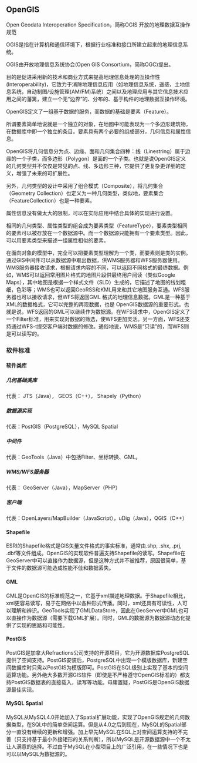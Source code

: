 ## OpenGIS
Open Geodata Interoperation Specification，简称OGIS
开放的地理数据互操作规范

OGIS是指在计算机和通信环境下，根据行业标准和接口所建立起来的地理信息系统。

OGIS由开放地理信息系统协会(Open GIS Consortium，简称OGC)提出。

目的是促进采用新的技术和商业方式来提高地理信息处理的互操作性(Interoperability)，它致力于消除地理信息应用（如地理信息系统，遥感，土地信息系统，自动制图/设施管理(AM/FM)系统）之间以及地理应用与其它信息技术应用之间的藩篱，建立一个无“边界”的、分布的、基于构件的地理数据互操作环境。




OpenGIS定义了一组基于数据的服务，而数据的基础是要素（Feature）。

所谓要素简单地说就是一个独立的对象，在地图中可能表现为一个多边形建筑物，在数据库中即一个独立的条目。要素具有两个必要的组成部分，几何信息和属性信息。

OpenGIS将几何信息分为点、边缘、面和几何集合四种：线（Linestring）属于边缘的一个子类，而多边形（Polygon）是面的一个子类。也就是说OpenGIS定义的几何类型并不仅仅是常见的点、线、多边形三种，它提供了更复杂更详细的定义，增强了未来的可扩展性。

另外，几何类型的设计中采用了组合模式（Composite），将几何集合（Geometry Collection）也定义为一种几何类型，类似地，要素集合（FeatureCollection）也是一种要素。

属性信息没有做太大的限制，可以在实际应用中结合具体的实现进行设置。 

相同的几何类型、属性类型的组合成为要素类型（FeatureType），要素类型相同的要素可以被存放在一个数据源中。而一个数据源只能拥有一个要素类型。因此，可以用要素类型来描述一组属性相似的要素。

在面向对象的模型中，完全可以把要素类型理解为一个类，而要素则是类的实例。 通过GIS中间件可以从数据源中取出数据，供WMS服务器和WFS服务器使用。WMS服务器接收请求，根据请求内容的不同，可以返回不同格式的最终数据。例如，WMS可以返回常用图片格式的地图片段供最终用户阅读（类似Google Maps），其中地图是根据一个样式文件（SLD）生成的，它描述了地图的线划粗细，色彩等；WMS也可以返回GeoRSS和KML用来和其它地图服务互通。WFS服务器也可以接收请求，但WFS将返回GML 格式的地理信息数据。GML是一种基于XML的数据格式，它可以完整的再现数据，也是 OpenGIS数据源的重要形式。也就是说，WFS返回的GML可以继续作为数据源。在WFS请求中，OpenGIS定义了一个Filter标准，用来实现对数据的筛选，使WFS更加灵活。另一方面，WFS还支持通过WFS-t提交客户端对数据的修改。通俗地说，WMS是“只读”的，而WFS则是可以读写的。 


### 软件标准

#### 软件类库

##### 几何基础类库

代表： JTS（Java）， GEOS（C++）， Shapely（Python）

##### 数据源实现

代表：PostGIS（PostgreSQL），MySQL Spatial

##### 中间件

代表：GeoTools（Java）中包括Filter、坐标转换、GML。

##### WMS/WFS服务器

代表： GeoServer（Java），MapServer（PHP）

##### 客户端

代表：OpenLayers/MapBuilder（JavaScript），uDig（Java），QGIS（C++）

#### Shapefile

ESRI的Shapefile格式是GIS矢量文件格式的事实标准，通常由.shp, .shx, .prj, .dbf等文件组成。OpenGIS的实现软件普遍支持Shapefile的读写。Shapefile在GeoServer中可以直接作为数据源，但是这种方式并不被推荐，原因很简单，基于文件的数据源可能造成性能不佳和数据丢失。

#### GML

GML是OpenGIS的标准规范之一，它基于xml描述地理数据。于Shapefile相比，xml更容易读写，易于在网络中以各种形式传播。同时，xml还具有可读性，人可以理解和辨识。GeoTools实现了GMLDataStore，因此在GeoServer中GML也可以直接作为数据源（需要下载GML扩展）。同时，GML的数据源为数据源动态化提供了实现的思路和可能性。

#### PostGIS

PostGIS是加拿大Refractions公司支持的开源项目，它为开源数据库PostgreSQL提供了空间支持。PostGIS安装后，PostgreSQL中出现一个模版数据库，新建空间数据库时只需以PostGIS为模版即可。PostGIS在SQL级别上实现了基本的空间运算功能。另外绝大多数开源GIS软件（即使是不严格遵守OpenGIS标准的）都支持PostGIS数据表的直接载入，读写等功能。毋庸置疑，PostGIS是OpenGIS数据源最佳实现。

#### MySQL Spatial

MySQL从MySQL4.0开始加入了Spatial扩展功能，实现了OpenGIS规定的几何数据类型，在SQL中的简单空间运算。但是从4.0之后到现在，MySQL的Spatial部分一直没有继续的更新和增强。加上早先MySQL在SQL上对空间运算支持的不完善（只支持基于最小外接矩形的关系判断），所以MySQL是开源数据源中一个不太让人满意的选择。不过由于MySQL在小型项目上的广泛引用，在一些情况下也是可以以MySQL为数据源的。

